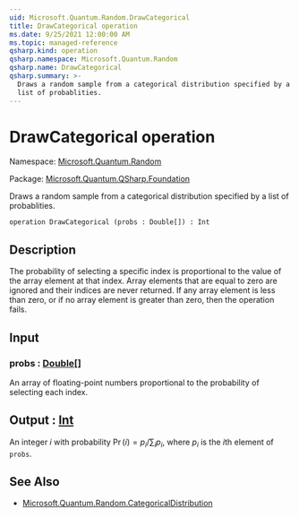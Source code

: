 ```yaml
---
uid: Microsoft.Quantum.Random.DrawCategorical
title: DrawCategorical operation
ms.date: 9/25/2021 12:00:00 AM
ms.topic: managed-reference
qsharp.kind: operation
qsharp.namespace: Microsoft.Quantum.Random
qsharp.name: DrawCategorical
qsharp.summary: >-
  Draws a random sample from a categorical distribution specified by a
  list of probablities.
---
```


# DrawCategorical operation

Namespace: [Microsoft.Quantum.Random](xref:Microsoft.Quantum.Random)

Package: [Microsoft.Quantum.QSharp.Foundation](https://nuget.org/packages/Microsoft.Quantum.QSharp.Foundation)


Draws a random sample from a categorical distribution specified by alist of probablities.

```qsharp
operation DrawCategorical (probs : Double[]) : Int
```


## Description

The probability of selecting a specific index is proportional to the valueof the array element at that index.Array elements that are equal to zero are ignored and their indices are neverreturned. If any array element is less than zero,or if no array element is greater than zero, then the operation fails.

## Input

### probs : [Double](xref:microsoft.quantum.qsharp.valueliterals#double-literals)[]

An array of floating-point numbers proportional to the probability ofselecting each index.



## Output : [Int](xref:microsoft.quantum.qsharp.valueliterals#int-literals)

An integer $i$ with probability $\Pr(i) = p_i / \sum_i p_i$, where $p_i$is the $i$th element of `probs`.

## See Also

- [Microsoft.Quantum.Random.CategoricalDistribution](xref:Microsoft.Quantum.Random.CategoricalDistribution)